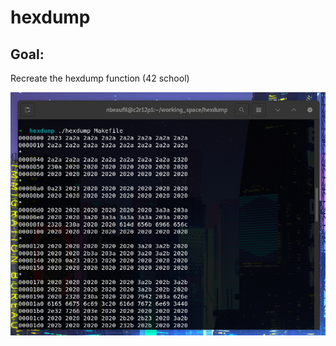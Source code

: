 # hexdump

## Goal:
Recreate the hexdump function (42 school)

<img src="./.picture/normal_mode.jpg" alt="Alt text" title="normal_mode">
